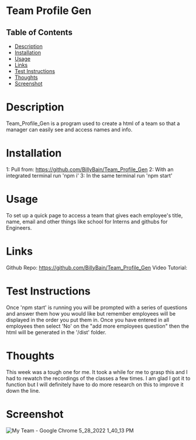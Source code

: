 # Team Profile Gen

## Table of Contents
- [Description](#description)
- [Installation](#installation)
- [Usage](#usage)
- [Links](#links)
- [Test Instructions](#test_instructions)
- [Thoughts](#thoughts)
- [Screenshot](#screenshot)

# Description
Team_Profile_Gen is a program used to create a html of a team so that a manager can easily see and access names and info.

# Installation
1: Pull from: https://github.com/BillyBain/Team_Profile_Gen 
2: With an integrated terminal run 'npm i' 
3: In the same terminal run 'npm start'

# Usage
To set up a quick page to access a team that gives each employee's title, name, email and other things like school for Interns and githubs for Engineers.

# Links
Github Repo: https://github.com/BillyBain/Team_Profile_Gen
Video Tutorial: 

# Test Instructions
Once 'npm start' is running you will be prompted with a series of questions and answer them how you would like but remember employees will be displayed in the order you put them in. Once you have entered in all employees then select 'No' on the "add more employees question" then the html will be generated in the '/dist' folder.

# Thoughts
This week was a tough one for me. It took a while for me to grasp this and I had to rewatch the recordings of the classes a few times. I am glad I got it to function but I will definitely have to do more research on this to improve it down the line.

# Screenshot
![My Team - Google Chrome 5_28_2022 1_40_13 PM](https://user-images.githubusercontent.com/100814286/170836782-05b79609-b279-4595-b6dd-2acd05c60bec.png)
